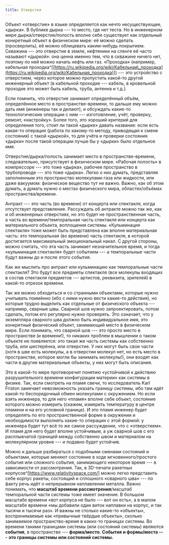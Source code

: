 ```yaml
---
title: Отверстия
---
```


Объект «отверстие» в языке определяется как нечто несуществующее,
«дырка». В бублике дырка --- то место, где нет теста. Но в инженерном
мире дырка/отверстие/полость вполне себе существует как отдельный
конкретный объект в физическом мире: её можно сделать (просверлить), её
можно облицевать каким-нибудь покрытием. Скважина --- это отверстие в
земле, нефтяники на сленге её часто называют «дыркой»: она ценна именно
тем, что в скважине ничего нет, поэтому по ней можно качать нефть или
газ. «Проходка» (например, кабельная
проходка^[[https://ru.wikipedia.org/wiki/Кабельная\_проходка](https://ru.wikipedia.org/wiki/Кабельная_проходка)])
--- это устройство с отверстием, через которое можно пропустить какой-то
другой инженерный объект (в кабельной проходке --- кабель, в кровельной
проходке это может быть кабель, труба, антенна и т.д.).

Если помнить, что отверстие занимает определённый объём, определённое
место в пространстве-времени, то дальше ему можно дать имя (инженеры так
и делают), и обсуждать какие-то технологические операции с ним ---
изготовление, учёт, проверку, ремонт, «настройку». Более того, это
хороший критерий для определения того, стоит ли такой «дырке» давать
название: если есть какая-то операция (работа по какому-то методу,
приводящая к смене состояния) с такой «дыркой», то для учёта и проверки
состояния «дырки» после такой операции лучше бы у «дырки» было отдельное
имя.

Отверстие/дырка/полость занимает место в пространстве-времени,
следовательно, присутствует в физическом мире. «Рабочая полость» в
компрессоре --- это тоже «дырка», рабочее пространство в
трубопроводе --- это тоже «дырка». Легко о них думать, представляя
заполненным это пространство молекулами газа или жидкости, или даже
вакуумом: физическое вещество тут не важно. Важно, как об этом думать, а
думать нужно о местах физического мира, областях/объёмах
пространства/времени.

Антракт --- это часть (во времени) от концерта или спектакля, когда
отсутствует представление. Рассуждать об антракте можно так же, как и об
инженерных отверстиях, но это будет не пространственная часть, а часть
во времени/темпоральная часть спектакля или концерта как материального
объекта, воплощения системы. «Кульминация спектакля» тоже может быть
представлена как вполне материальная часть: это темпоральная (во
времени) часть спектакля, в которой достигается максимальный
эмоциональный накал. С другой стороны, можно считать, что эта часть
занимает незначительное время, и тогда «кульминация спектакля» будет
событием --- а темпоральные части будут важны до и после этого события.

Как же мыслить про антракт или кульминацию как темпоральные части
спектакля? Это будут все предметы спектакля (все молекулы входящих в
состав спектакля предметов --- артистов, реквизита, зрителей) в какой-то
отрезок времени.

Так же можно обходиться и со странными объектами, которые нужно
учитывать поимённо (ибо с ними нужно вести какие-то действия), но
которые трудно выделить как отдельные от физического объекта ---
например, сварные швы. Сварной шов нужно запроектировать, потом сделать,
потом его регулярно нужно проверять. Это означает, что у экземпляра
сварного шва должно быть индивидуальное имя, это конкретный физический
объект, занимающий место в физическом мире. Если понимать, что сварной
шов --- это просто место в пространстве (и времени!), то никаких проблем
в мышлении о таком объекте не появляется: это такая же часть системы как
собственно труба, или шестерёнка, или отверстие. У них могут быть свои
части (хотя в шве есть молекулы, а в отверстии молекул нет, но есть
место в пространстве, которое могли бы занимать молекулы!), они входят
как части в другие материальные объекты, у них могут быть описания.

Это в какой-то мере противоречит понятию «устойчивой к действию
разрушительного времени конфигурации материи» как системы в физике. Так,
если смотреть на пламя свечи, то исследователь Karl Friston замечает
невозможность указать границу системы, ибо там идёт какой-то
беспорядочный обмен молекулами с окружением. Но если взять инженера, то
для него «пламя» вполне себе объект, состояние которого можно измерить
(скажем, измерить температуру в центре пламени и на его условной
границе). И это пламя инженер будет определять по его пространственной
форме в окружении и необходимости выполнять какие-то операции с этой
формой: у инженера будет тут всё то же самое рассуждение, что с
«отверстием». И пламя для него будет вполне устойчивым, а уж сварной шов
с его расплывчатой границей между собственно швом и материалом на
молекулярном уровне --- и подавно будет устойчив.

Можно и дальше разбираться с подобными сменами состояний и объектами,
которые меняют состояние в ходе мгновенного/простого события или
сложного события, занимающего некоторое время --- в зависимости от
рассмотрения. Так, в 3D-печати ракетных
корпусов^[<https://www.relativityspace.com/>]
можно легко представить себе корпус ракеты, состоящий и сплошного
«сварного шва» --- по факту речь идёт о непрерывном наплавлении металла.
Важно понимать, что **масштаб времени рассмотрения**/масштаб
темпоральной части системы тоже имеет значение. В большом масштабе
времени «вот корпуса не было --- вот он есть», а в малом масштабе
времени «мы добавили один виток наплавки на корпус, и так тысячи и
тысячи раз». И важны не столько какие-то «объекты», воспринимаемые как
«привычные твёрдые объекты», сколько занимаемое пространство-время в
каких-то границах системы. Во времени такими границами системы (или
состояний системы) являются **события**, в пространстве ---
**форма/место**. **События и формы/места ---** **это границы системы или
состояний системы.**
